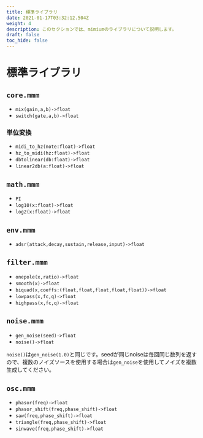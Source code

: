 ```yaml
---
title: 標準ライブラリ
date: 2021-01-17T03:32:12.504Z
weight: 4
description: このセクションでは、mimiumのライブラリについて説明します。
draft: false
toc_hide: false
---
```


# 標準ライブラリ

## `core.mmm`

- `mix(gain,a,b)->float`
- `switch(gate,a,b)->float`

### 単位変換

- `midi_to_hz(note:float)->float`
- `hz_to_midi(hz:float)->float`
- `dbtolinear(db:float)->float`
- `linear2db(a:float)->float`

## `math.mmm`

- `PI`
- `log10(x:float)->float`
- `log2(x:float)->float`

## `env.mmm`

- `adsr(attack,decay,sustain,release,input)->float`

## `filter.mmm`

- `onepole(x,ratio)->float`
- `smooth(x)->float`
- `biquad(x,coeffs:(float,float,float,float,float))->float`
- `lowpass(x,fc,q)->float`
- `highpass(x,fc,q)->float`

## `noise.mmm`

- `gen_noise(seed)->float`
- `noise()->float`

`noise()`は`gen_noise(1.0)`と同じです。seedが同じnoiseは毎回同じ数列を返すので、複数のノイズソースを使用する場合は`gen_noise`を使用してノイズを複数生成してください。

## `osc.mmm`

- `phasor(freq)->float`
- `phasor_shift(freq,phase_shift)->float`
- `saw(freq,phase_shift)->float`
- `triangle(freq,phase_shift)->float`
- `sinwave(freq,phase_shift)->float`

